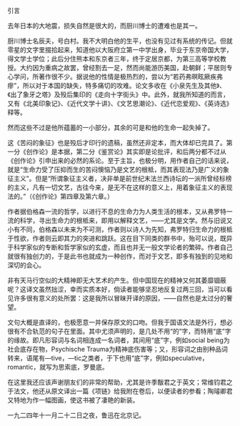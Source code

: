 引言

  

去年日本的大地震，损失自然是很大的，而厨川博士的遭难也是其一。

厨川博士名辰夫，号白村。我不大明白他的生平，也没有见过有系统的传记。但就零星的文字里掇拾起来，知道他以大阪府立第一中学出身，毕业于东京帝国大学，得文学士学位；此后分住熊本和东京者三年，终于定居京都，为第三高等学校教授。大约因为重病之故罢，曾经割去一足，然而尚能游历美国，赴朝鲜；平居则专心学问，所著作很不少。据说他的性情是极热烈的，尝以为“若药弗暝眩厥疾弗瘳”，所以对于本国的缺失，特多痛切的攻难。论文多收在《小泉先生及其他》、《出了象牙之塔》及殁后集印的《走向十字街头》中。此外，就我所知道的而言，又有《北美印象记》、《近代文学十讲》、《文艺思潮论》、《近代恋爱观》、《英诗选》释等。

然而这些不过是他所蕴蓄的一小部分，其余的可是和他的生命一起失掉了。

这《苦闷的象征》也是殁后才印行的遗稿，虽然还非定本，而大体却已完具了。第一分《创作论》是本据，第二分《鉴赏论》其实即是论批评，和后两分都不过从《创作论》引申出来的必然的系论。至于主旨，也极分明，用作者自己的话来说，就是“生命力受了压抑而生的苦闷懊恼乃是文艺的根柢，而其表现法乃是广义的象征主义”。但是“所谓象征主义者，决非单是前世纪末法兰西诗坛的一派所曾经标榜的主义，凡有一切文艺，古往今来，是无不在这样的意义上，用着象征主义的表现法的。”（《创作论》第四章及第六章。）

作者据伯格森一流的哲学，以进行不息的生命力为人类生活的根本，又从弗罗特一流的科学，寻出生命力的根柢来，即用以解释文艺，——尤其是文学。然与旧说又小有不同，伯格森以未来为不可测，作者则以诗人为先知，弗罗特归生命力的根柢于性欲，作者则云即其力的突进和跳跃。这在目下同类的群书中，殆可以说，既异于科学家似的专断和哲学家似的玄虚，而且也并无一般文学论者的繁碎。作者自己就很有独创力的，于是此书也就成为一种创作，而对于文艺，即多有独到的见地和深切的会心。

非有天马行空似的大精神即无大艺术的产生。但中国现在的精神又何其萎靡锢蔽呢？这译文虽然拙涩，幸而实质本好，倘读者能够坚忍地反复过两三回，当可以看见许多很有意义的处所罢：这是我所以冒昧开译的原因，——自然也是太过分的奢望。

文句大概是直译的，也极愿意一并保存原文的口吻。但我于国语文法是外行，想必很有不合轨范的句子在里面。其中尤须声明的，是几处不用“的”字，而特用“底”字的缘故。即凡形容词与名词相连成一名词者，其间用“底”字，例如social being为社会底存在物，Psychische Trauma为精神底伤害等；又，形容词之由别种品词转来，语尾有—tive，—tic之类者，于下也用“底”字，例如speculative，romantic，就写为思索底，罗曼底。

在这里我还应该声谢朋友们的非常的帮助，尤其是许季黻君之于英文；常维钧君之于法文，他还从原文译出一篇《项链》给我附在卷后，以便读者的参看；陶璿卿君又特地为作一幅图画，使这书被了凄艳的新装。

一九二四年十一月二十二日之夜，鲁迅在北京记。